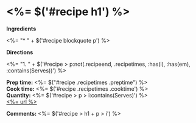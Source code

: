 # <%= $('#recipe h1') %> #

**Ingredients**  

<%= "* " + $('#recipe blockquote p') %>

**Directions**  

<%= "1. " + $('#recipe > p:not(.recipeend, .recipetimes, :has(i), :has(em), :contains(Serves))') %>

**Prep time:** <%= $("#recipe .recipetimes .preptime") %>  
**Cook time:** <%= $('#recipe .recipetimes .cooktime') %>  
**Quantity:** <%= $('#recipe > p > i:contains(Serves)') %>  
[<%= url %>](<%= url %>)

**Comments:** <%= $('#recipe > h1 + p > i') %>